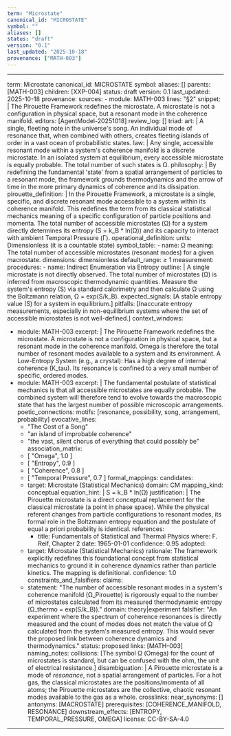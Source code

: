 ```yaml
---
term: "Microstate"
canonical_id: "MICROSTATE"
symbol: ""
aliases: []
status: "draft"
version: "0.1"
last_updated: "2025-10-18"
provenance: ["MATH-003"]
---
```


---
term: Microstate
canonical_id: MICROSTATE
symbol: 
aliases: []
parents: [MATH-003]
children: [XXP-004]
status: draft
version: 0.1
last_updated: 2025-10-18
provenance:
  sources:
    - module: MATH-003
      lines: "§2"
      snippet: |
        The Pirouette Framework redefines the microstate. A microstate is not a configuration in physical space, but a resonant mode in the coherence manifold.
  editors: [AgentModel-20251018]
  review_log: []
triad:
  art: |
    A single, fleeting note in the universe's song. An individual mode of resonance that, when combined with others, creates fleeting islands of order in a vast ocean of probabilistic states.
  law: |
    Any single, accessible resonant mode within a system's coherence manifold is a discrete microstate. In an isolated system at equilibrium, every accessible microstate is equally probable. The total number of such states is Ω.
  philosophy: |
    By redefining the fundamental 'state' from a spatial arrangement of particles to a resonant mode, the framework grounds thermodynamics and the arrow of time in the more primary dynamics of coherence and its dissipation.
pirouette_definition: |
  In the Pirouette Framework, a microstate is a single, specific, and discrete resonant mode accessible to a system within its coherence manifold. This redefines the term from its classical statistical mechanics meaning of a specific configuration of particle positions and momenta. The total number of accessible microstates (Ω) for a system directly determines its entropy (S = k_B * ln(Ω)) and its capacity to interact with ambient Temporal Pressure (Γ).
operational_definition:
  units: Dimensionless (it is a countable state)
  symbol_table:
    - name: Ω
      meaning: The total number of accessible microstates (resonant modes) for a given macrostate.
      dimensions: dimensionless
      default_range: ≥ 1
  measurement:
    procedures:
      - name: Indirect Enumeration via Entropy
        outline: |
          A single microstate is not directly observed. The total number of microstates (Ω) is inferred from macroscopic thermodynamic quantities. Measure the system's entropy (S) via standard calorimetry and then calculate Ω using the Boltzmann relation, Ω = exp(S/k_B).
        expected_signals: [A stable entropy value (S) for a system in equilibrium.]
        pitfalls: [Inaccurate entropy measurements, especially in non-equilibrium systems where the set of accessible microstates is not well-defined.]
context_windows:
  - module: MATH-003
    excerpt: |
      The Pirouette Framework redefines the microstate. A microstate is not a configuration in physical space, but a resonant mode in the coherence manifold. Omega is therefore the total number of resonant modes available to a system and its environment. A Low-Entropy System (e.g., a crystal): Has a high degree of internal coherence (K_tau). Its resonance is confined to a very small number of specific, ordered modes.
  - module: MATH-003
    excerpt: |
      The fundamental postulate of statistical mechanics is that all accessible microstates are equally probable. The combined system will therefore tend to evolve towards the macroscopic state that has the largest number of possible microscopic arrangements.
poetic_connections:
  motifs: [resonance, possibility, song, arrangement, probability]
  evocative_lines:
    - "The Cost of a Song"
    - "an island of improbable coherence"
    - "the vast, silent chorus of everything that could possibly be"
  association_matrix:
    - [ "Omega", 1.0 ]
    - [ "Entropy", 0.9 ]
    - [ "Coherence", 0.8 ]
    - [ "Temporal Pressure", 0.7 ]
formal_mappings:
  candidates:
    - target: Microstate (Statistical Mechanics)
      domain: CM
      mapping_kind: conceptual
      equation_hint: |
        S = k_B * ln(Ω)
      justification: |
        The Pirouette microstate is a direct conceptual replacement for the classical microstate (a point in phase space). While the physical referent changes from particle configurations to resonant modes, its formal role in the Boltzmann entropy equation and the postulate of equal a priori probability is identical.
      references:
        - title: Fundamentals of Statistical and Thermal Physics
          where: F. Reif, Chapter 2
          date: 1965-01-01
      confidence: 0.95
  adopted:
    - target: Microstate (Statistical Mechanics)
      rationale: The framework explicitly redefines this foundational concept from statistical mechanics to ground it in coherence dynamics rather than particle kinetics. The mapping is definitional.
      confidence: 1.0
constraints_and_falsifiers:
  claims:
    - statement: "The number of accessible resonant modes in a system's coherence manifold (Ω_Pirouette) is rigorously equal to the number of microstates calculated from its measured thermodynamic entropy (Ω_thermo = exp(S/k_B))."
      domain: theory|experiment
      falsifier: "An experiment where the spectrum of coherence resonances is directly measured and the count of modes does not match the value of Ω calculated from the system's measured entropy. This would sever the proposed link between coherence dynamics and thermodynamics."
      status: proposed
      links: [MATH-003]
naming_notes:
  collisions: [The symbol Ω (Omega) for the count of microstates is standard, but can be confused with the ohm, the unit of electrical resistance.]
  disambiguation: |
    A Pirouette microstate is a mode of *resonance*, not a spatial arrangement of particles. For a hot gas, the classical microstates are the positions/momenta of all atoms; the Pirouette microstates are the collective, chaotic resonant modes available to the gas as a whole.
crosslinks:
  near_synonyms: []
  antonyms: [MACROSTATE]
  prerequisites: [COHERENCE_MANIFOLD, RESONANCE]
  downstream_effects: [ENTROPY, TEMPORAL_PRESSURE, OMEGA]
license: CC-BY-SA-4.0
---